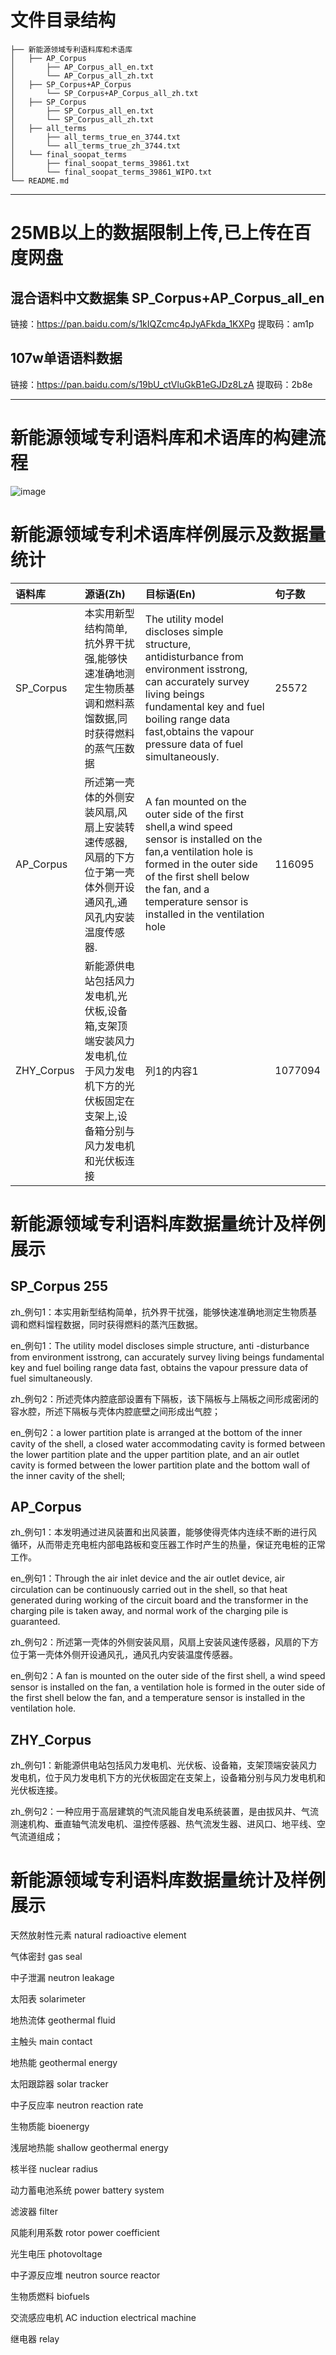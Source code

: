 
# 文件目录结构 

```
├── 新能源领域专利语料库和术语库 
│   ├── AP_Corpus 
│       ├── AP_Corpus_all_en.txt 
│       └── AP_Corpus_all_zh.txt 
│   ├── SP_Corpus+AP_Corpus 
│       └── SP_Corpus+AP_Corpus_all_zh.txt 
│   ├── SP_Corpus 
│       ├── SP_Corpus_all_en.txt 
│       └── SP_Corpus_all_zh.txt 
│   ├── all_terms 
│       ├── all_terms_true_en_3744.txt 
│       └── all_terms_true_zh_3744.txt 
│   └── final_soopat_terms 
│       ├── final_soopat_terms_39861.txt 
│       └── final_soopat_terms_39861_WIPO.txt 
└── README.md 
```

<hr/>

# 25MB以上的数据限制上传,已上传在百度网盘 

## 混合语料中文数据集 SP_Corpus+AP_Corpus_all_en 

链接：https://pan.baidu.com/s/1kIQZcmc4pJyAFkda_1KXPg 
提取码：am1p 

## 107w单语语料数据 

链接：https://pan.baidu.com/s/19bU_ctVluGkB1eGJDz8LzA 
提取码：2b8e 

<hr/>

# 新能源领域专利语料库和术语库的构建流程 

![image](https://user-images.githubusercontent.com/25188382/121811356-c360e500-cc96-11eb-9171-93561dece8e5.png)

# 新能源领域专利术语库样例展示及数据量统计

|语料库|源语(Zh)|目标语(En)|句子数|
|:---|:---|:---|:---|
|SP_Corpus|本实用新型结构简单,抗外界干扰强,能够快速准确地测定生物质基调和燃料蒸馏数据,同时获得燃料的蒸气压数据|The utility model discloses simple structure, antidisturbance from environment isstrong, can accurately survey living beings fundamental key and fuel boiling range data fast,obtains the vapour pressure data of fuel simultaneously.|25572|
|AP_Corpus|所述第一壳体的外侧安装风扇,风扇上安装转速传感器,风扇的下方位于第一壳体外侧开设通风孔,通风孔内安装温度传感器.|A fan mounted on the outer side of the first shell,a wind speed sensor is installed on the fan,a ventilation hole is formed in the outer side of the first shell below the fan, and a temperature sensor is installed in the ventilation hole|116095|
|ZHY_Corpus|新能源供电站包括风力发电机,光伏板,设备箱,支架顶端安装风力发电机,位于风力发电机下方的光伏板固定在支架上,设备箱分别与风力发电机和光伏板连接|列1的内容1|1077094|

# 新能源领域专利语料库数据量统计及样例展示 

## SP_Corpus   255	

zh_例句1：本实用新型结构简单，抗外界干扰强，能够快速准确地测定生物质基调和燃料馏程数据，同时获得燃料的蒸汽压数据。	

en_例句1：The utility model discloses simple structure, anti -disturbance from environment isstrong, can accurately survey living beings fundamental key and fuel boiling range data fast, obtains the vapour pressure data of fuel simultaneously.

zh_例句2：所述壳体内腔底部设置有下隔板，该下隔板与上隔板之间形成密闭的容水腔，所述下隔板与壳体内腔底壁之间形成出气腔；	

en_例句2：a lower partition plate is arranged at the bottom of the inner cavity of the shell, a closed water accommodating cavity is formed between the lower partition plate and the upper partition plate, and an air outlet cavity is formed between the lower partition plate and the bottom wall of the inner cavity of the shell;

## AP_Corpus	

zh_例句1：本发明通过进风装置和出风装置，能够使得壳体内连续不断的进行风循环，从而带走充电桩内部电路板和变压器工作时产生的热量，保证充电桩的正常工作。	

en_例句1：Through the air inlet device and the air outlet device, air circulation can be continuously carried out in the shell, so that heat generated during working of the circuit board and the transformer in the charging pile is taken away, and normal work of the charging pile is guaranteed.

zh_例句2：所述第一壳体的外侧安装风扇，风扇上安装风速传感器，风扇的下方位于第一壳体外侧开设通风孔，通风孔内安装温度传感器。

en_例句2：A fan is mounted on the outer side of the first shell, a wind speed sensor is installed on the fan, a ventilation hole is formed in the outer side of the first shell below the fan, and a temperature sensor is installed in the ventilation hole.

## ZHY_Corpus	

zh_例句1：新能源供电站包括风力发电机、光伏板、设备箱，支架顶端安装风力发电机，位于风力发电机下方的光伏板固定在支架上，设备箱分别与风力发电机和光伏板连接。

zh_例句2：一种应用于高层建筑的气流风能自发电系统装置，是由拔风井、气流测速机构、垂直轴气流发电机、温控传感器、热气流发生器、进风口、地平线、空气流道组成；

# 新能源领域专利语料库数据量统计及样例展示 

天然放射性元素	natural radioactive element	

气体密封	gas seal

中子泄漏	neutron leakage	

太阳表	solarimeter

地热流体	geothermal fluid	

主触头	main contact

地热能	geothermal energy	

太阳跟踪器	solar tracker

中子反应率	neutron reaction rate	

生物质能	bioenergy

浅层地热能	shallow geothermal energy	

核半径	nuclear radius

动力蓄电池系统	power battery system	

滤波器	filter

风能利用系数	rotor power coefficient	

光生电压	photovoltage

中子源反应堆	neutron source reactor	

生物质燃料	biofuels

交流感应电机	AC induction electrical machine	

继电器	relay
